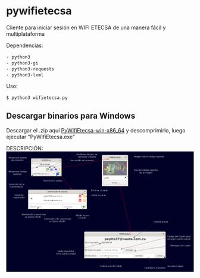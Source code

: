 # pywifietecsa
Cliente para iniciar sesión en WIFI ETECSA de una manera fácil y multiplataforma

Dependencias:

    - python3
    - python3-gi
    - python3-requests
    - python3-lxml

Uso:

    $ python3 wifietecsa.py
    
## Descargar binarios para Windows

Descargar el .zip aquí [PyWifiEtecsa-win-x86_64](https://github.com/RaynerCadrelo/pywifietecsa/releases) y descomprimirlo, luego ejecutar "PyWifiEtecsa.exe"

DESCRIPCIÓN:
    ![alt text](https://raw.githubusercontent.com/RaynerCadrelo/pywifietecsa/master/imagen-descripcion.png)
    
